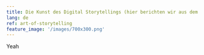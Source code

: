 ```yaml
---
title: Die Kunst des Digital Storytellings (hier berichten wir aus dem Kindergarten)
lang: de
ref: art-of-storytelling
feature_image: '/images/700x300.png'
---
```


Yeah
